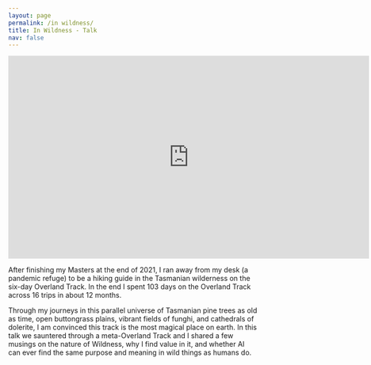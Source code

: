 ```yaml
---
layout: page
permalink: /in wildness/
title: In Wildness - Talk
nav: false
---
```


<p align="center">
<iframe width="728" height="410" src="https://www.youtube.com/embed/b551xqu54Zk" title="YouTube video player" frameborder="0" allow="accelerometer; autoplay; clipboard-write; encrypted-media; gyroscope; picture-in-picture; web-share" allowfullscreen></iframe>
</p>

After finishing my Masters at the end of 2021, I ran away from my desk (a pandemic refuge) to be a hiking guide in the Tasmanian wilderness on the six-day Overland Track. In the end I spent 103 days on the Overland Track across 16 trips in about 12 months. 

Through my journeys in this parallel universe of Tasmanian pine trees as old as time, open buttongrass plains, vibrant fields of funghi, and cathedrals of dolerite, I am convinced this track is the most magical place on earth. In this talk we sauntered through a meta-Overland Track and I shared a few musings on the nature of Wildness, why I find value in it, and whether AI can ever find the same purpose and meaning in wild things as humans do.  

